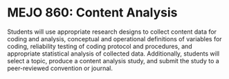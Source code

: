 # MEJO 860: Content Analysis

Students will use appropriate research designs to collect content data for coding and analysis, conceptual and operational definitions of variables for coding, reliability testing of coding protocol and procedures, and appropriate statistical analysis of collected data. Additionally, students will select a topic, produce a content analysis study, and submit the study to a peer-reviewed convention or journal.